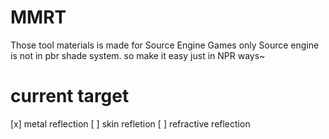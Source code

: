 # MMRT
Those tool materials is made for Source Engine Games only
Source engine is not in pbr shade system.
so make it easy just in NPR ways~
# current target
[x] metal reflection
[ ] skin refletion
[ ] refractive reflection
